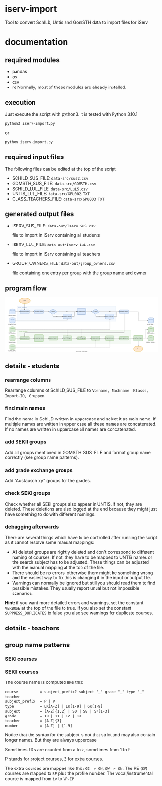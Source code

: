 # iserv-import
Tool to convert SchILD, Untis and GomSTH data to import files for iServ

# documentation

## required modules
- pandas
- os
- csv
- re
Normally, most of these modules are already installed.

## execution
Just execute the script with python3. It is tested with Python 3.10.1

```
python3 iserv-import.py
```
or 
```
python iserv-import.py
```

## required input files
The following files can be edited at the top of the script
- SCHILD_SUS_FILE: `data-src/sus2.csv`
- GOMSTH_SUS_FILE: `data-src/GOMSTH.csv`
- SCHILD_LUL_FILE: `data-src/LuL5.csv`
- UNTIS_LUL_FILE: `data-src/GPU002.TXT`
- CLASS_TEACHERS_FILE: `data-src/GPU003.TXT`
## generated output files
- ISERV_SUS_FILE: `data-out/Iserv SuS.csv`

    file to import in iServ containing all students
- ISERV_LUL_FILE: `data-out/Iserv LuL.csv`

    file to import in iServ containing all teachers
- GROUP_OWNERS_FILE: `data-out/group_owners.csv`

    file containing one entry per group with the group name and owner

## program flow
![flow diagram](program-flow.svg)

## details - students
### rearrange columns
Rearrange columns of SchILD_SUS_FILE to `Vorname, Nachname, Klasse, Import-ID, Gruppen`.

### find main names
Find the name in SchILD written in uppercase and select it as main name. If multiple names are written in upper case all these names are concatenated. If no names are written in uppercase all names are concatenated.

### add SEKII groups
Add all groups mentioned in GOMSTH_SUS_FILE and format group name correctly (see group name patterns).

### add grade exchange groups 
Add "Austausch xy" groups for the grades.

### check SEKI groups
Check whether all SEKI groups also appear in UNTIS. If not, they are deleted. These deletions are also logged at the end because they might just have something to do with different namings.

### debugging afterwards
There are several things which have to be controlled after running the script as it cannot resolve some manual mappings:
- All deleted groups are rightly deleted and don't correspond to different naming of courses. If not, they have to be mapped to UNTIS names or the search subject has to be adjusted. These things can be adjusted with the manual mapping at the top of the file.
- There should be no errors, otherwise there might be something wrong and the easiest way to fix this is changing it in the input or output file.
- Warnings can normally be ignored but still you should read them to find possible mistakes. They usually report unual but not impossible szenarios.

<b>Hint:</b> if you want more detailed errors and warnings, set the constant `VERBOSE` at the top of the file to true. If you also set the constant `SUPPRESS_DUPLICATES` to false you also see warnings for duplicate courses.

## details - teachers

## group name patterns
### SEKI courses
### SEKII courses
The course name is computed like this:
```
course          = subject_prefix? subject "_" grade "_" type "_" teacher
subject_prefix  = P | V
type            = LK[A-Z] | LK[1-9] | GK[1-9]
subject         = [A-Z]{1,2} | S0 | S8 | SP[1-3]
grade           = 10 | 11 | 12 | 13
teacher         = [A-Z]{3}
number          = [A-Z] | [1-9]
```
Notice that the syntax for the subject is not that strict and may also contain longer names. But they are always uppercase.

Sometimes LKs are counted from a to z, sometimes from 1 to 9.

P stands for project courses, Z for extra courses. 

The extra courses are mapped like this: `GE -> GN`, `SW -> SN`. The PE (`SP`) courses are mapped to `SP` plus the profile number. The vocal/instrumental course is mapped from `iv` to `VP-IP`